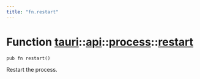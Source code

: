 ```yaml
---
title: "fn.restart"
---
```


# Function [tauri](/docs/api/rust/tauri/../../index.html)::​[api](/docs/api/rust/tauri/../index.html)::​[process](/docs/api/rust/tauri/index.html)::​[restart](/docs/api/rust/tauri/)

    pub fn restart()

Restart the process.
